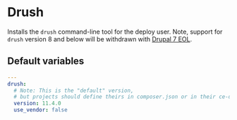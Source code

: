 # Drush
Installs the `drush` command-line tool for the deploy user. Note, support for `drush` version 8 and below will be withdrawn with [Drupal 7 EOL](https://www.drupal.org/psa-2022-02-23).

<!--ROLEVARS-->
## Default variables
```yaml
---
drush:
  # Note: This is the "default" version,
  # but projects should define theirs in composer.json or in their ce-deploy variables files.
  version: 11.4.0
  use_vendor: false
```

<!--ENDROLEVARS-->
